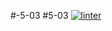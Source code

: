 #-5-03
#5-03
[![linter](https://github.com/peterrahme/-5-03/workflows/linter/badge.svg)](https://github.com/marketplace/actions/super-linter)
